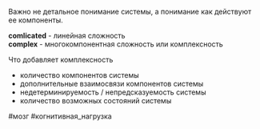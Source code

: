 Важно не детальное понимание системы, а понимание как действуют ее компоненты.

**comlicated** - линейная сложность  
**complex** - многокомпонентная сложность или комплексность

Что добавляет комплексность

- количество компонентов системы
- дополнительные взаимосвязи компонентов системы
- недетерминируемость / непредсказуемость системы
- количество возможных состояний системы

#мозг #когнитивная_нагрузка 
